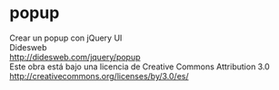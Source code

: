 # popup<br>
Crear un popup con jQuery UI<br>
Didesweb<br>
http://didesweb.com/jquery/popup<br>
Este obra está bajo una licencia de Creative Commons Attribution 3.0<br>
http://creativecommons.org/licenses/by/3.0/es/<br>
 
